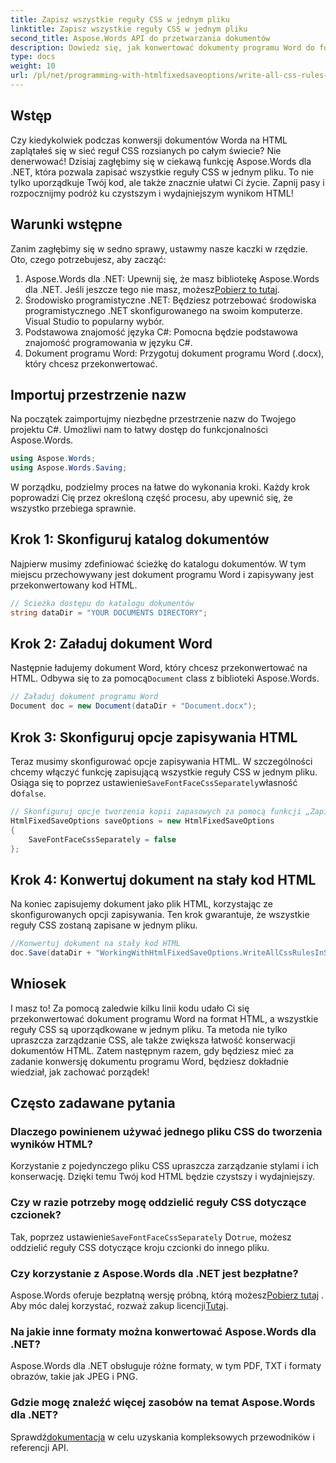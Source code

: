 ```yaml
---
title: Zapisz wszystkie reguły CSS w jednym pliku
linktitle: Zapisz wszystkie reguły CSS w jednym pliku
second_title: Aspose.Words API do przetwarzania dokumentów
description: Dowiedz się, jak konwertować dokumenty programu Word do formatu HTML za pomocą Aspose.Words dla .NET ze wszystkimi regułami CSS w jednym pliku, aby uzyskać czystszy kod i łatwiejszą konserwację.
type: docs
weight: 10
url: /pl/net/programming-with-htmlfixedsaveoptions/write-all-css-rules-in-single-file/
---
```

## Wstęp

Czy kiedykolwiek podczas konwersji dokumentów Worda na HTML zaplątałeś się w sieć reguł CSS rozsianych po całym świecie? Nie denerwować! Dzisiaj zagłębimy się w ciekawą funkcję Aspose.Words dla .NET, która pozwala zapisać wszystkie reguły CSS w jednym pliku. To nie tylko uporządkuje Twój kod, ale także znacznie ułatwi Ci życie. Zapnij pasy i rozpocznijmy podróż ku czystszym i wydajniejszym wynikom HTML!

## Warunki wstępne

Zanim zagłębimy się w sedno sprawy, ustawmy nasze kaczki w rzędzie. Oto, czego potrzebujesz, aby zacząć:

1.  Aspose.Words dla .NET: Upewnij się, że masz bibliotekę Aspose.Words dla .NET. Jeśli jeszcze tego nie masz, możesz[Pobierz to tutaj](https://releases.aspose.com/words/net/).
2. Środowisko programistyczne .NET: Będziesz potrzebować środowiska programistycznego .NET skonfigurowanego na swoim komputerze. Visual Studio to popularny wybór.
3. Podstawowa znajomość języka C#: Pomocna będzie podstawowa znajomość programowania w języku C#.
4. Dokument programu Word: Przygotuj dokument programu Word (.docx), który chcesz przekonwertować.

## Importuj przestrzenie nazw

Na początek zaimportujmy niezbędne przestrzenie nazw do Twojego projektu C#. Umożliwi nam to łatwy dostęp do funkcjonalności Aspose.Words.

```csharp
using Aspose.Words;
using Aspose.Words.Saving;
```

W porządku, podzielmy proces na łatwe do wykonania kroki. Każdy krok poprowadzi Cię przez określoną część procesu, aby upewnić się, że wszystko przebiega sprawnie.

## Krok 1: Skonfiguruj katalog dokumentów

Najpierw musimy zdefiniować ścieżkę do katalogu dokumentów. W tym miejscu przechowywany jest dokument programu Word i zapisywany jest przekonwertowany kod HTML.

```csharp
// Ścieżka dostępu do katalogu dokumentów
string dataDir = "YOUR DOCUMENTS DIRECTORY";
```

## Krok 2: Załaduj dokument Word

 Następnie ładujemy dokument Word, który chcesz przekonwertować na HTML. Odbywa się to za pomocą`Document` class z biblioteki Aspose.Words.

```csharp
// Załaduj dokument programu Word
Document doc = new Document(dataDir + "Document.docx");
```

## Krok 3: Skonfiguruj opcje zapisywania HTML

 Teraz musimy skonfigurować opcje zapisywania HTML. W szczególności chcemy włączyć funkcję zapisującą wszystkie reguły CSS w jednym pliku. Osiąga się to poprzez ustawienie`SaveFontFaceCssSeparately`własność do`false`.

```csharp
// Skonfiguruj opcje tworzenia kopii zapasowych za pomocą funkcji „Zapisz wszystkie reguły CSS w jednym pliku”.
HtmlFixedSaveOptions saveOptions = new HtmlFixedSaveOptions 
{ 
    SaveFontFaceCssSeparately = false 
};
```

## Krok 4: Konwertuj dokument na stały kod HTML

Na koniec zapisujemy dokument jako plik HTML, korzystając ze skonfigurowanych opcji zapisywania. Ten krok gwarantuje, że wszystkie reguły CSS zostaną zapisane w jednym pliku.

```csharp
//Konwertuj dokument na stały kod HTML
doc.Save(dataDir + "WorkingWithHtmlFixedSaveOptions.WriteAllCssRulesInSingleFile.html", saveOptions);
```

## Wniosek

I masz to! Za pomocą zaledwie kilku linii kodu udało Ci się przekonwertować dokument programu Word na format HTML, a wszystkie reguły CSS są uporządkowane w jednym pliku. Ta metoda nie tylko upraszcza zarządzanie CSS, ale także zwiększa łatwość konserwacji dokumentów HTML. Zatem następnym razem, gdy będziesz mieć za zadanie konwersję dokumentu programu Word, będziesz dokładnie wiedział, jak zachować porządek!

## Często zadawane pytania

### Dlaczego powinienem używać jednego pliku CSS do tworzenia wyników HTML?
Korzystanie z pojedynczego pliku CSS upraszcza zarządzanie stylami i ich konserwację. Dzięki temu Twój kod HTML będzie czystszy i wydajniejszy.

### Czy w razie potrzeby mogę oddzielić reguły CSS dotyczące czcionek?
 Tak, poprzez ustawienie`SaveFontFaceCssSeparately` Do`true`, możesz oddzielić reguły CSS dotyczące kroju czcionki do innego pliku.

### Czy korzystanie z Aspose.Words dla .NET jest bezpłatne?
 Aspose.Words oferuje bezpłatną wersję próbną, którą możesz[Pobierz tutaj](https://releases.aspose.com/) . Aby móc dalej korzystać, rozważ zakup licencji[Tutaj](https://purchase.aspose.com/buy).

### Na jakie inne formaty można konwertować Aspose.Words dla .NET?
Aspose.Words dla .NET obsługuje różne formaty, w tym PDF, TXT i formaty obrazów, takie jak JPEG i PNG.

### Gdzie mogę znaleźć więcej zasobów na temat Aspose.Words dla .NET?
 Sprawdź[dokumentacja](https://reference.aspose.com/words/net/) w celu uzyskania kompleksowych przewodników i referencji API.
